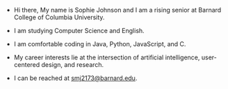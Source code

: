 
- Hi there, My name is Sophie Johnson and I am a rising senior at Barnard College of Columbia University.
- I am studying Computer Science and English.
- I am comfortable coding in Java, Python, JavaScript, and C. 
- My career interests lie at the intersection of artificial intelligence, user-centered design, and research.

- I can be reached at smj2173@barnard.edu.
